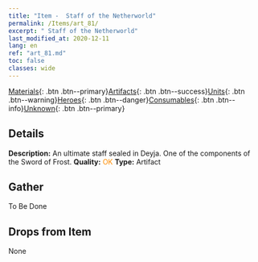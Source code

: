 ```yaml
---
title: "Item -  Staff of the Netherworld"
permalink: /Items/art_81/
excerpt: " Staff of the Netherworld"
last_modified_at: 2020-12-11
lang: en
ref: "art_81.md"
toc: false
classes: wide
---
```

 [Materials](/Items/){: .btn .btn--primary}[Artifacts](/Items/Artifacts/){: .btn .btn--success}[Units](/Items/Units/){: .btn .btn--warning}[Heroes](/Items/Heroes/){: .btn .btn--danger}[Consumables](/Items/Consumables/){: .btn .btn--info}[Unknown](/Items/Unknown/){: .btn .btn--primary}

## Details
 **Description:** An ultimate staff sealed in Deyja. One of the components of the Sword of Frost.
 **Quality:** <span style="color: #FF8C00">OK</span>
 **Type:** Artifact
## Gather

  To Be Done

## Drops from Item

  None

